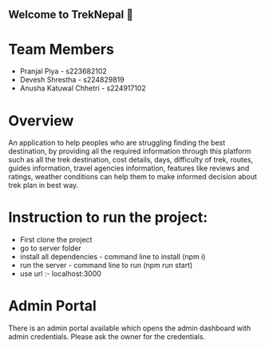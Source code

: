## Welcome to TrekNepal  :pray:

# Team Members
* Pranjal Piya - s223682102
* Devesh Shrestha - s224829819
* Anusha Katuwal Chhetri - s224917102

# Overview
An application to help peoples who are struggling finding the best destination, by providing all the required information through this platform such as all the trek destination, cost details, days, difficulty of trek,  routes, guides information, travel agencies information, features like reviews and ratings, weather conditions can help them to make informed decision about trek plan in best way.

# Instruction to run the project:
* First clone the project
* go to server folder
* install all dependencies - command line to install (npm i)
* run the server - command line to run (npm run start)
* use url :- localhost:3000 


# Admin Portal
There is an admin portal available which opens the admin dashboard with admin credentials. Please ask the owner for the credentials.
